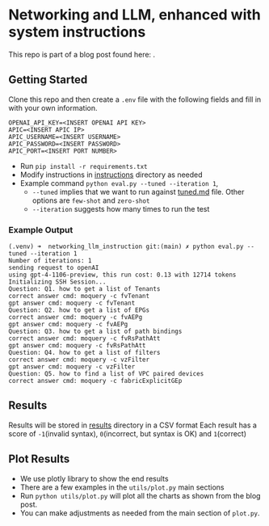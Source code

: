 # Networking and LLM, enhanced with system instructions

This repo is part of a blog post found here: <insert link>.  

## Getting Started

Clone this repo and then create a `.env` file with the following fields and fill in with your own information.

```commandline
OPENAI_API_KEY=<INSERT OPENAI API KEY>
APIC=<INSERT APIC IP>
APIC_USERNAME=<INSERT USERNAME>
APIC_PASSWORD=<INSERT PASSWORD>
APIC_PORT=<INSERT PORT NUMBER>
```

* Run `pip install -r requirements.txt`
* Modify instructions in [instructions](instructions) directory as needed
* Example command `python eval.py --tuned --iteration 1`, 
  * `--tuned` implies that we want to run against [tuned.md](instructions/tuned.md) file. Other options are `few-shot` and `zero-shot`
  * `--iteration` suggests how many times to run the test

### Example Output
```
(.venv) ➜  networking_llm_instruction git:(main) ✗ python eval.py --tuned --iteration 1
Number of iterations: 1
sending request to openAI
using gpt-4-1106-preview, this run cost: 0.13 with 12714 tokens
Initializing SSH Session...
Question: Q1. how to get a list of Tenants
correct answer cmd: moquery -c fvTenant
gpt answer cmd: moquery -c fvTenant
Question: Q2. how to get a list of EPGs
correct answer cmd: moquery -c fvAEPg
gpt answer cmd: moquery -c fvAEPg
Question: Q3. how to get a list of path bindings
correct answer cmd: moquery -c fvRsPathAtt
gpt answer cmd: moquery -c fvRsPathAtt
Question: Q4. how to get a list of filters
correct answer cmd: moquery -c vzFilter
gpt answer cmd: moquery -c vzFilter
Question: Q5. how to find a list of VPC paired devices
correct answer cmd: moquery -c fabricExplicitGEp
```

## Results
Results will be stored in [results](results) directory in a CSV format
Each result has a score of `-1`(invalid syntax), `0`(incorrect, but syntax is OK) and `1`(correct)


## Plot Results
* We use plotly library to show the end results
* There are a few examples in the `utils/plot.py` main sections
* Run `python utils/plot.py` will plot all the charts as shown from the blog post.
* You can make adjustments as needed from the main section of `plot.py`.